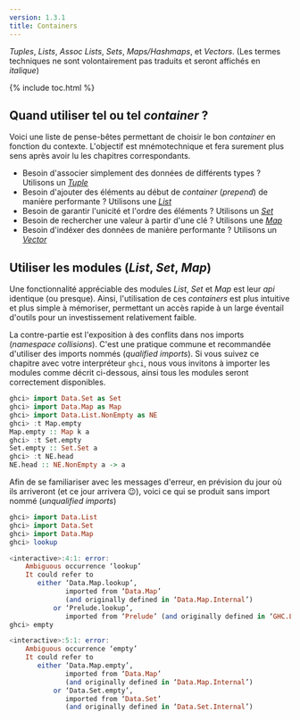 ```yaml
---
version: 1.3.1
title: Containers
---
```


_Tuples_, _Lists_, _Assoc Lists_, _Sets_, _Maps/Hashmaps_, et _Vectors_. (Les termes techniques ne sont volontairement pas traduits et seront affichés en _italique_)

{% include toc.html %}

## Quand utiliser tel ou tel _container_ ?

Voici une liste de pense-bêtes permettant de choisir le bon _container_ en fonction du contexte. 
L'objectif est mnémotechnique et fera surement plus sens après avoir lu les chapitres correspondants.

- Besoin d'associer simplement des données de différents types ? Utilisons un _[Tuple](#tuples)_
- Besoin d'ajouter des éléments au début de _container_ (_prepend_) de manière performante ? Utilisons une _[List](#lists)_
- Besoin de garantir l'unicité et l'ordre des éléments ? Utilisons un _[Set](#sets)_
- Besoin de rechercher une valeur à partir d'une clé ? Utilisons une _[Map](#maps)_
- Besoin d'indéxer des données de manière performante ? Utilisons un _[Vector](#vectors)_

## Utiliser les modules (_List_, _Set_, _Map_)

Une fonctionnalité appréciable des modules _List_, _Set_ et _Map_ est leur _api_ identique (ou presque). Ainsi, l'utilisation de ces _containers_ est plus intuitive et plus simple à mémoriser, permettant un accès rapide à un large éventail d'outils pour un investissement relativement faible.

La contre-partie est l'exposition à des conflits dans nos imports (_namespace collisions_). C'est une pratique commune et recommandée d'utiliser des imports nommés (_qualified imports_). Si vous suivez ce chapitre avec votre interpréteur `ghci`, nous vous invitons à importer les modules comme décrit ci-dessous, ainsi tous les modules seront correctement disponibles.

```haskell
ghci> import Data.Set as Set
ghci> import Data.Map as Map
ghci> import Data.List.NonEmpty as NE
ghci> :t Map.empty
Map.empty :: Map k a
ghci> :t Set.empty
Set.empty :: Set.Set a
ghci> :t NE.head
NE.head :: NE.NonEmpty a -> a
```

Afin de se familiariser avec les messages d'erreur, en prévision du jour où ils arriveront (et ce jour arrivera :wink:), voici ce qui se produit sans import nommé (_unqualified imports_)

```haskell
ghci> import Data.List
ghci> import Data.Set
ghci> import Data.Map
ghci> lookup

<interactive>:4:1: error:
    Ambiguous occurrence ‘lookup’
    It could refer to
       either ‘Data.Map.lookup’,
              imported from ‘Data.Map’
              (and originally defined in ‘Data.Map.Internal’)
           or ‘Prelude.lookup’,
              imported from ‘Prelude’ (and originally defined in ‘GHC.List’)
ghci> empty

<interactive>:5:1: error:
    Ambiguous occurrence ‘empty’
    It could refer to
       either ‘Data.Map.empty’,
              imported from ‘Data.Map’
              (and originally defined in ‘Data.Map.Internal’)
           or ‘Data.Set.empty’,
              imported from ‘Data.Set’
              (and originally defined in ‘Data.Set.Internal’)
```
